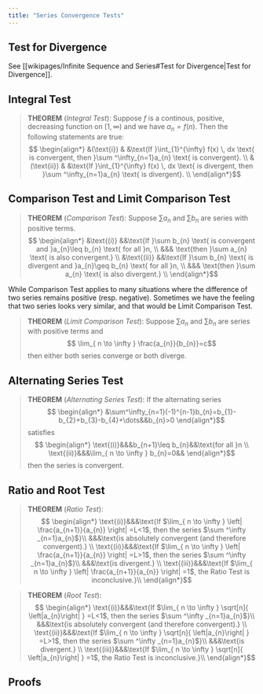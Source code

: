 ```yaml
---
title: "Series Convergence Tests"
---
```

## Test for Divergence
See [[wikipages/Infinite Sequence and Series#Test for Divergence|Test for Divergence]].

## Integral Test
>**THEOREM** (*Integral Test*):
>Suppose $f$ is a continous, positive, decreasing function on $[1,\infty)$ and we have $a_{n}=f(n)$. Then the following statements are true:
>$$
\begin{align*}
&(\text{i}) & &\text{If }\int_{1}^{\infty} f(x) \, dx \text{ is convergent, then }\sum ^\infty_{n=1}a_{n} \text{ is convergent}. \\
&(\text{ii}) & &\text{If }\int_{1}^{\infty} f(x) \, dx \text{ is divergent, then }\sum ^\infty_{n=1}a_{n} \text{ is divergent}. \\
\end{align*}$$

## Comparison Test and Limit Comparison Test
>**THEOREM** (*Comparison Test*):
>Suppose $\sum a_{n}$ and $\sum b_{n}$ are series with positive terms.
>$$
\begin{align*}
&\text{(i)} &&\text{If }\sum  b_{n} \text{ is convergent and }a_{n}\leq  b_{n} \text{ for all }n, \\
&&& \text{then }\sum a_{n} \text{ is also convergent.} \\
&\text{(ii)} &&\text{If }\sum  b_{n} \text{ is divergent and }a_{n}\geq b_{n} \text{ for all }n, \\
&&& \text{then }\sum a_{n} \text{ is also divergent.} \\
\end{align*}$$

While Comparison Test applies to many situations where the difference of two series remains positive (resp. negative). Sometimes we have the feeling that two series looks very similar, and that would be Limit Comparison Test.

>**THEOREM** (*Limit Comparison Test*):
>Suppose $\sum a_{n}$ and $\sum b_{n}$ are series with positive terms and
>$$
\lim_{ n \to \infty } \frac{a_{n}}{b_{n}}=c$$
>then either both series converge or both diverge.

## Alternating Series Test
>**THEOREM** (*Alternating Series Test*):
>If the alternating series
>$$
\begin{align*}
&\sum^\infty_{n=1}(-1)^{n-1}b_{n}=b_{1}-b_{2}+b_{3}-b_{4}+\dots&&b_{n}>0 
\end{align*}$$
>satisfies
>$$
\begin{align*}
\text{(i)}&&&b_{n+1}\leq b_{n}&&\text{for all }n \\
\text{(ii)}&&&\lim_{ n \to \infty } b_{n}=0&&
\end{align*}$$
>then the series is convergent.

## Ratio and Root Test
>**THEOREM** (*Ratio Test*):
>$$
\begin{align*}
\text{(i)}&&&\text{If $\lim_{ n \to \infty } \left| \frac{a_{n+1}}{a_{n}} \right| =L<1$, then the series $\sum ^\infty _{n=1}a_{n}$}\\
&&&\text{is absolutely convergent (and therefore convergent).} \\
\text{(ii)}&&&\text{If $\lim_{ n \to \infty } \left| \frac{a_{n+1}}{a_{n}} \right| =L>1$, then the series $\sum ^\infty _{n=1}a_{n}$}\\
&&&\text{is divergent.} \\
\text{(iii)}&&&\text{If $\lim_{ n \to \infty } \left| \frac{a_{n+1}}{a_{n}} \right| =1$, the Ratio Test is inconclusive.}\\
\end{align*}$$

>**THEOREM** (*Root Test*):
>$$
\begin{align*}
\text{(i)}&&&\text{If $\lim_{ n \to \infty }  \sqrt[n]{ \left|a_{n}\right| }  =L<1$, then the series $\sum ^\infty _{n=1}a_{n}$}\\
&&&\text{is absolutely convergent (and therefore convergent).} \\
\text{(ii)}&&&\text{If $\lim_{ n \to \infty } \sqrt[n]{ \left|a_{n}\right| } =L>1$, then the series $\sum ^\infty _{n=1}a_{n}$}\\
&&&\text{is divergent.} \\
\text{(iii)}&&&\text{If $\lim_{ n \to \infty } \sqrt[n]{ \left|a_{n}\right| } =1$, the Ratio Test is inconclusive.}\\
\end{align*}$$

## Proofs

